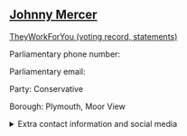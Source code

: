 ## <a href="https://members.parliament.uk/member/4485/contact">Johnny Mercer</a>

<a href="https://www.theyworkforyou.com/mp/25367/johnny_mercer/plymouth%2C_moor_view">TheyWorkForYou (voting record, statements)</a> 

Parliamentary phone number:  

Parliamentary email:  

Party: Conservative 

Borough: Plymouth, Moor View 

<details><summary>Extra contact information and social media</summary> 
<li>Website: http://www.johnnyforplymouth.co.uk/</li>
<li>Twitter: https://twitter.com/JohnnyMercerUK</li>
<li>Constituency office phone number: 01752876979</li>
<li>Constituency office email: johnny@johnnyforplymouth.co.uk</li>
<li>Facebook: https://www.facebook.com/JohnnyForPlymouth</li>
<li>Instagram:</li>
<li>Youtube:</li>
<li>Linkedin:</li>
<li>Government department phone number:</li>
<li>Government department email:</li>
<li>Threads:</li>
<li>Party office phone number:</li>
<li>Party office email:</li>
<li>Tiktok:</li>
</details>